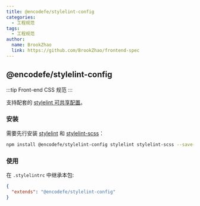```yaml
---
title: @encodefe/stylelint-config
categories:
  - 工程规范
tags:
  - 工程规范
author:
  name: BrookZhao
  link: https://github.com/BrookZhao/frontend-spec
---
```


## @encodefe/stylelint-config

:::tip
Front-end CSS 规范
:::

支持配套的 [stylelint 可共享配置](https://stylelint.io/user-guide/configure)。

### 安装

需要先行安装 [stylelint](https://www.npmjs.com/package/stylelint) 和 [stylelint-scss](https://www.npmjs.com/package/stylelint-scss)：

```bash
npm install @encodefe/stylelint-config stylelint stylelint-scss --save-dev
```

### 使用

在 `.stylelintrc` 中继承本包:

```json
{
  "extends": "@encodefe/stylelint-config"
}
```
